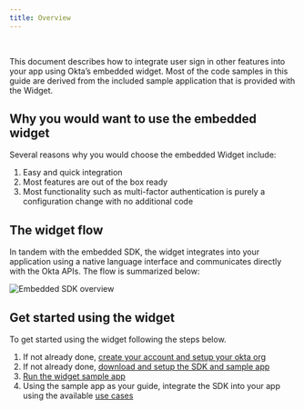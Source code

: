 ```yaml
---
title: Overview
---
```


<ApiLifecycle access="ie" /><br>

<div class="oie-embedded-sdk">

This document describes how to integrate user sign in other features
into your app using Okta’s embedded widget. Most of the code
samples in this guide are derived from the included sample application that
is provided with the Widget.

## Why you would want to use the embedded widget

Several reasons why you would choose the embedded Widget include:

1. Easy and quick integration
1. Most features are out of the box ready
1. Most functionality such as multi-factor authentication is purely
   a configuration change with no additional code

## The widget flow

In tandem with the embedded SDK, the widget integrates into your
application using a native language interface and communicates directly with
the Okta APIs. The flow is summarized below:

<div class="common-image-format">

![Embedded SDK overview](/img/oie-embedded-sdk/embedded-widget-overview.png
 "Overview the of the embedded SDK")

</div>

## Get started using the widget

To get started using the widget following the steps below.

1. If not already done, [create your account and setup your okta org](/docs/guides/oie-embedded-common-org-setup/aspnet/main/)
1. If not already done, [download and setup the SDK and sample app](/docs/guides/oie-embedded-common-download-setup-app/aspnet/main/)
1. [Run the widget sample app](/docs/guides/oie-embedded-widget-run-sample/aspnet/main/)
1. Using the sample app as your guide, integrate the SDK into your app using the available
   [use cases](/docs/guides/oie-embedded-widget-use-cases/aspnet/oie-embedded-widget-use-case-overview/)

</div>
